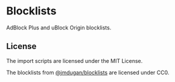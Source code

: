 Blocklists
==========

AdBlock Plus and uBlock Origin blocklists.


## License

The import scripts are licensed under the MIT License.

The blocklists from
[@jmdugan/blocklists](https://github.com/jmdugan/blocklists) are licensed under
CC0.
